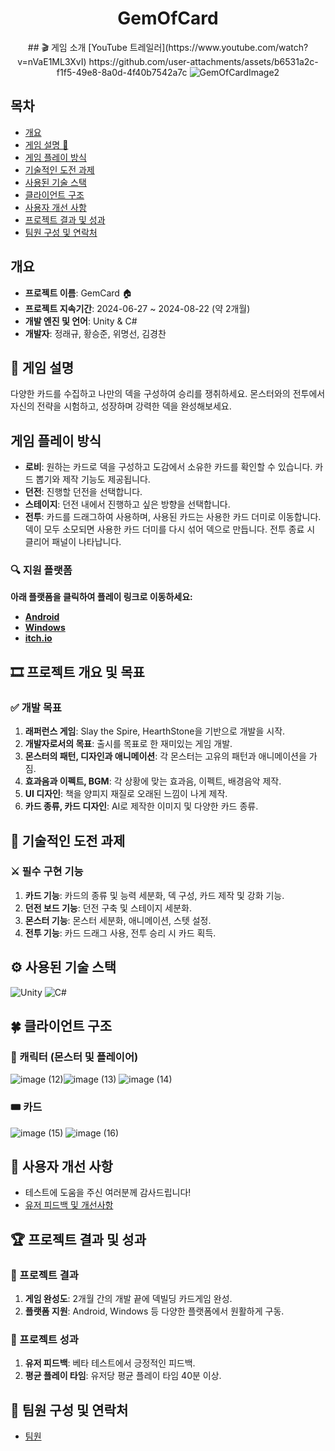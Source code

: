 <div align="center">
<h1>GemOfCard</h1>
## 🎬 게임 소개
[YouTube 트레일러](https://www.youtube.com/watch?v=nVaE1ML3XvI)
https://github.com/user-attachments/assets/b6531a2c-f1f5-49e8-8a0d-4f40b7542a7c
<img src="https://github.com/user-attachments/assets/c785deaf-0b0b-4e81-a897-cce14d7187ed" alt="GemOfCardImage2"/>
</div>

## 목차
- [개요](#개요) 
- [게임 설명 🧩](#게임-설명)
- [게임 플레이 방식](#게임-플레이-방식)
- [기술적인 도전 과제](#기술적인-도전-과제)
- [사용된 기술 스택](#사용된-기술-스택)
- [클라이언트 구조](#클라이언트-구조)
- [사용자 개선 사항](#사용자-개선-사항)
- [프로젝트 결과 및 성과](#프로젝트-결과-및-성과)
- [팀원 구성 및 연락처](#팀원-구성-및-연락처)

## 개요
- **프로젝트 이름**: GemCard 🏠
- **프로젝트 지속기간**: 2024-06-27 ~ 2024-08-22 (약 2개월) 
- **개발 엔진 및 언어**: Unity & C#
- **개발자**: 정래규, 황승준, 위명선, 김경찬

## 🧩 게임 설명
다양한 카드를 수집하고 나만의 덱을 구성하여 승리를 쟁취하세요. 몬스터와의 전투에서 자신의 전략을 시험하고, 성장하며 강력한 덱을 완성해보세요.

## 게임 플레이 방식
- **로비**: 원하는 카드로 덱을 구성하고 도감에서 소유한 카드를 확인할 수 있습니다. 카드 뽑기와 제작 기능도 제공됩니다.
- **던전**: 진행할 던전을 선택합니다.
- **스테이지**: 던전 내에서 진행하고 싶은 방향을 선택합니다.
- **전투**: 카드를 드래그하여 사용하며, 사용된 카드는 사용한 카드 더미로 이동합니다. 덱이 모두 소모되면 사용한 카드 더미를 다시 섞어 덱으로 만듭니다. 전투 종료 시 클리어 패널이 나타납니다.

### 🔍 지원 플랫폼
**아래 플랫폼을 클릭하여 플레이 링크로 이동하세요:**
- [**Android**](https://drive.google.com/file/d/1FxGCLCYHLZzB_ymO26xLcslgttrvR0OX/view)
- [**Windows**](https://drive.google.com/file/d/1NcAe2WxzjjX8Hji39JvzqqkxwCZSleJp/view)
- [**itch.io**](https://chungraegyu.itch.io/gemcard)

## 🎞 프로젝트 개요 및 목표

### ✅ 개발 목표
1. **래퍼런스 게임**: Slay the Spire, HearthStone을 기반으로 개발을 시작.
2. **개발자로서의 목표**: 출시를 목표로 한 재미있는 게임 개발.
3. **몬스터의 패턴, 디자인과 애니메이션**: 각 몬스터는 고유의 패턴과 애니메이션을 가짐.
4. **효과음과 이펙트, BGM**: 각 상황에 맞는 효과음, 이펙트, 배경음악 제작.
5. **UI 디자인**: 책을 양피지 재질로 오래된 느낌이 나게 제작.
6. **카드 종류, 카드 디자인**: AI로 제작한 이미지 및 다양한 카드 종류.

## 👊 기술적인 도전 과제

### ⚔ 필수 구현 기능
1. **카드 기능**: 카드의 종류 및 능력 세분화, 덱 구성, 카드 제작 및 강화 기능.
2. **던전 보드 기능**: 던전 구축 및 스테이지 세분화.
3. **몬스터 기능**: 몬스터 세분화, 애니메이션, 스텟 설정.
4. **전투 기능**: 카드 드래그 사용, 전투 승리 시 카드 획득.

## ⚙ 사용된 기술 스택
![Unity](https://github.com/user-attachments/assets/2f872732-43e8-42c9-b894-e074f9a1284a)
![C#](https://github.com/user-attachments/assets/74a9f971-0b8a-46a6-b311-2031c50473d0)

## 🍀 클라이언트 구조

### 🧐 캐릭터 (몬스터 및 플레이어)
![image (12)](https://github.com/user-attachments/assets/bd2717f8-01bd-40c1-a490-f9b59552381f)![image (13)](https://github.com/user-attachments/assets/a9c839ee-e958-4d18-82d2-92904958538d)
![image (14)](https://github.com/user-attachments/assets/d41896e0-e3b9-4876-9080-9731b2182eff)

### 🎟 카드
![image (15)](https://github.com/user-attachments/assets/5382cb8e-cf95-493a-b1ab-77e53628a349)
![image (16)](https://github.com/user-attachments/assets/a9b9941f-4dd0-4390-9b95-d4237b91e070)

## 📌 사용자 개선 사항
- 테스트에 도움을 주신 여러분께 감사드립니다!
- [유저 피드백 및 개선사항](https://www.notion.so/7e4c98f937b24227b91c50f9e4a5dfba?pvs=21)

## 🏆 프로젝트 결과 및 성과

### 🎊 프로젝트 결과
1. **게임 완성도**: 2개월 간의 개발 끝에 덱빌딩 카드게임 완성.
2. **플랫폼 지원**: Android, Windows 등 다양한 플랫폼에서 원활하게 구동.

### 🎉 프로젝트 성과
1. **유저 피드백**: 베타 테스트에서 긍정적인 피드백.
2. **평균 플레이 타임**: 유저당 평균 플레이 타임 40분 이상.

## 📒 팀원 구성 및 연락처
- [팀원](https://www.notion.so/2aa53a4a01774a0fb6c484a43e67715e?pvs=21)
